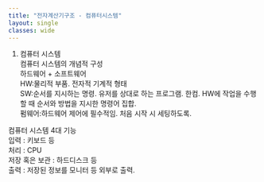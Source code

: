 ```yaml
---
title: "전자계산기구조 - 컴퓨터시스템"
layout: single
classes: wide
---
```

  
1. 컴퓨터 시스템   
컴퓨터 시스템의 개념적 구성  
하드웨어 + 소프트웨어  
HW:물리적 부품. 전자적 기계적 형태  
SW:순서를 지시하는 명령. 유저를 상대로 하는 프로그램. 한컴. HW에 작업을 수행할 때 순서와 방법을 지시한 명령어 집합.   
펌웨어:하드웨어 제어에 필수적임. 처음 시작 시 세팅하도록.  
  
컴퓨터 시스템 4대 기능  
입력 : 키보드 등  
처리 : CPU   
저장 혹은 보관 : 하드디스크 등  
출력 : 저장된 정보를 모니터 등 외부로 출력.   